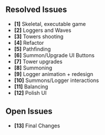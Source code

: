 ## Resolved Issues ##
- **[1]** Skeletal, executable game
- **[2]** Loggers and Waves
- **[3]** Towers shooting
- **[4]** Refactor
- **[5]** Pathfinding
- **[6]** Summon/Upgrade UI Buttons
- **[7]** Tower upgrades
- **[8]** Summoning
- **[9]** Logger animation + redesign
- **[10]** Summons/Logger interactions
- **[11]** Balancing
- **[12]** Polish UI

## Open Issues ##
- **[13]** Final Changes